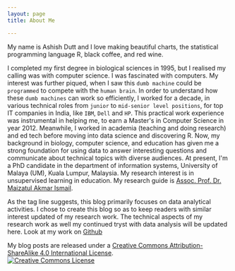 ```yaml
---
layout: page
title: About Me

---
```


My name is Ashish Dutt and I love making beautiful charts, the statistical programming language R, black coffee, and red wine.

I completed my first degree in biological sciences in 1995, but I realised my calling was with computer science. I was fascinated with computers. My interest was further piqued, when I saw this `dumb machine` could be `programmed` to compete with the `human brain`. In order to understand how these `dumb machines` can work so efficiently,  I worked  for a decade, in various technical roles from `junior` to `mid-senior level positions`, for top IT companies in India, like `IBM`, `Dell` and `HP`. This practical work experience was instrumental in helping me, to earn a Master's in Computer Science in year 2012. Meanwhile, I worked in academia (teaching and doing research) and ed tech before moving into data science and discovering R. Now, my background in biology, computer science, and education has given me a strong foundation for using data to answer interesting questions and communicate about technical topics with diverse audiences. At present, I'm a PhD candidate in the department of information systems, University of Malaya (UM), Kuala Lumpur, Malaysia. My research interest is in unsupervised learning in education. My research guide is [Assoc. Prof. Dr. Maizatul Akmar Ismail](https://umexpert.um.edu.my/maizatul). 

As the tag line suggests, this blog primarily focuses on data analytical activities. I chose to create this blog so as to keep readers with similar interest updated of my research work. The technical aspects of my research work as well my continued tryst with data analysis will be updated here. Look at my work on [Github](https://github.com/duttashi/) 

My blog posts are released under a [Creative Commons Attribution-ShareAlike 4.0 International License](http://creativecommons.org/licenses/by-sa/4.0/).
<br /><a rel="license" href="https://creativecommons.org/licenses/by-sa/4.0/"><img alt="Creative Commons License" style="border-width:0" src="https://i.creativecommons.org/l/by-sa/4.0/88x31.png" /></a><br />
